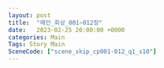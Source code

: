 ```yaml
---
layout: post
title:  "메인_회상_001~012장"
date:   2023-02-25 20:00:00 +0000
categories: Main
Tags: Story Main
SceneCode: ["scene_skip_cp001-012_q1_s10"]
---
```

